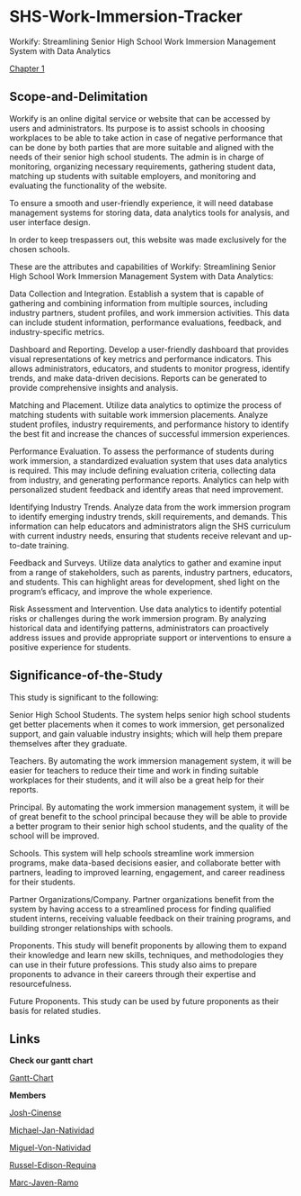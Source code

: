# SHS-Work-Immersion-Tracker

Workify: Streamlining Senior High School Work Immersion Management System with Data Analytics 

[Chapter 1](https://docs.google.com/document/d/1ds18zd0S5pRqeJD4lZTbxwofpLuF3dFa/edit)

## Scope-and-Delimitation

Workify is an online digital service or website that can be accessed by users and administrators. Its purpose is to assist schools in choosing workplaces to be able to take action in case of negative performance that can be done by both parties that are more suitable and aligned with the needs of their senior high school students. The admin is in charge of monitoring, organizing necessary requirements, gathering student data, matching up students with suitable employers, and monitoring and evaluating the functionality of the website.

To ensure a smooth and user-friendly experience, it will need database management systems for storing data, data analytics tools for analysis, and user interface design.

In order to keep trespassers out, this website was made exclusively for the chosen schools.

These are the attributes and capabilities of Workify: Streamlining Senior High School Work Immersion Management System with Data Analytics:

Data Collection and Integration. Establish a system that is capable of gathering and combining information from multiple sources, including industry partners, student profiles, and work immersion activities. This data can include student information, performance evaluations, feedback, and industry-specific metrics.

Dashboard and Reporting. Develop a user-friendly dashboard that provides visual representations of key metrics and performance indicators. This allows administrators, educators, and students to monitor progress, identify trends, and make data-driven decisions. Reports can be generated to provide comprehensive insights and analysis.

Matching and Placement. Utilize data analytics to optimize the process of matching students with suitable work immersion placements. Analyze student profiles, industry requirements, and performance history to identify the best fit and increase the chances of successful immersion experiences.

Performance Evaluation. To assess the performance of students during work immersion, a standardized evaluation system that uses data analytics is required. This may include defining evaluation criteria, collecting data from industry, and generating performance reports. Analytics can help with personalized student feedback and identify areas that need improvement.

Identifying Industry Trends. Analyze data from the work immersion program to identify emerging industry trends, skill requirements, and demands. This information can help educators and administrators align the SHS curriculum with current industry needs, ensuring that students receive relevant and up-to-date training.

Feedback and Surveys. Utilize data analytics to gather and examine input from a range of stakeholders, such as parents, industry partners, educators, and students. This can highlight areas for development, shed light on the program’s efficacy, and improve the whole experience.

Risk Assessment and Intervention. Use data analytics to identify potential risks or challenges during the work immersion program. By analyzing historical data and identifying patterns, administrators can proactively address issues and provide appropriate support or interventions to ensure a positive experience for students. 

## Significance-of-the-Study

This study is significant to the following:

Senior High School Students. The system helps senior high school students get better placements when it comes to work immersion, get personalized support, and gain valuable industry insights; which will help them prepare themselves after they graduate.

Teachers. By automating the work immersion management system, it will be easier for teachers to reduce their time and work in finding suitable workplaces for their students, and it will also be a great help for their reports.

Principal. By automating the work immersion management system, it will be of great benefit to the school principal because they will be able to provide a better program to their senior high school students, and the quality of the school will be improved.

Schools. This system will help schools streamline work immersion programs, make data-based decisions easier, and collaborate better with partners, leading to improved learning, engagement, and career readiness for their students.

Partner Organizations/Company. Partner organizations benefit from the system by having access to a streamlined process for finding qualified student interns, receiving valuable feedback on their training programs, and building stronger relationships with schools.

Proponents. This study will benefit proponents by allowing them to expand their knowledge and learn new skills, techniques, and methodologies they can use in their future professions. This study also aims to prepare proponents to advance in their careers through their expertise and resourcefulness.

Future Proponents. This study can be used by future proponents as their basis for related studies. 
 
## Links 

**Check our gantt chart**

[Gantt-Chart](https://docs.google.com/spreadsheets/d/1L7D6lxhkZp3pd_tRhSlYWcQgTtq87mwGzEFN8lk_J18/edit#gid=1115838130)


**Members**

[Josh-Cinense](https://www.facebook.com/profile.php?id=100084192554900&mibextid=ZbWKwL)

[Michael-Jan-Natividad](https://www.facebook.com/profile.php?id=100087115116329&mibextid=ZbWKwL)

[Miguel-Von-Natividad](https://www.facebook.com/profile.php?id=100088560870026&mibextid=ZbWKwL)

[Russel-Edison-Requina](https://www.facebook.com/russeledison.cortez?mibextid=ZbWKwL)

[Marc-Javen-Ramo](https://www.facebook.com/profile.php?id=100084776268405&mibextid=ZbWKwL)






